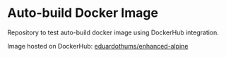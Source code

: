 # Auto-build Docker Image
Repository to test auto-build docker image using DockerHub integration.

Image hosted on DockerHub: [eduardothums/enhanced-alpine](https://hub.docker.com/r/eduardothums/enhanced-alpine)
